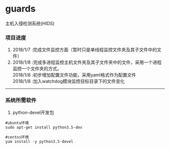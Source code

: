 # guards
主机入侵检测系统(HIDS)

### 项目进度
1. 2018/1/7 :完成文件监控方面（暂时只是单线程监控文件夹及其子文件中的文件）
2. 2018/1/8 :完成多进程监控主机文件夹及其子文件夹中的文件，采用一个进程监控一个文件夹的方式。<br/>
   2018/1/8 :初步增加配置文件功能，采用yaml格式作为配置文件<br>
   2018/1/8 :加入watchdog模块监控目标目录下的文件变化
   
---
### 系统所需软件
1. python-devel开发包
```shell
#ubuntu环境
sudo apt-get install python3.5-dev

#centos环境
yum install -y python3.5-devel
```
